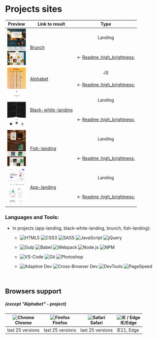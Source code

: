 # Projects sites

<table align="center">
  <thead>
    <tr><th>Preview</th><th>Link to result</th><th>Type</th></tr>
  </thead>
  <tbody>
    <!-- site 👇 -->
    <tr>
      <!-- td 🔳 -->
      <td align="center" colspan="1" rowspan="2">
        <a href="https://awake-coding.github.io/brunch/" rel="nofollow">
          <img src="image/brunch-preview.jpg" title="Go to the site" alt="brunch-preview" style="width: 60px;">
        </a>
      </td>
      <!-- td 🔳 -->
      <td rowspan="2">
        <a href="https://awake-coding.github.io/brunch/" rel="nofollow">
          Brunch
        </a>
      </td>
      <!-- td 🔳 -->
      <td align="center">Landing</td>
    </tr>
    <!-- 🔴 row 2 -->
    <tr>
      <td align="center">
        <!-- 12 sections -->
        <!-- — :point_up_2: — -->
        ← <a href="brunch/#brunch-project-open_file_folder" rel="nofollow">
          Readme :high_brightness:
        </a>
      </td>
    </tr>
    <!-- site 👇 -->
    <tr>
      <!-- td 🔳 -->
      <td align="center" colspan="1" rowspan="2">
        <a href="https://awake-coding.github.io/alphabet/" rel="nofollow">
          <img src="image/alphabet-preview.jpg" title="Go to the site" alt="alphabet-preview" style="width: 60px;">
        </a>
      </td>
      <!-- td 🔳 -->
      <td rowspan="2">
        <a href="https://awake-coding.github.io/alphabet/" rel="nofollow">
          Alphabet
        </a>
      </td>
      <!-- td 🔳 -->
      <td align="center">JS</td>
    </tr>
    <!-- 🔴 row 2 -->
    <tr>
      <td align="center">
        <!-- 2 sections -->
        <!-- — :point_up_2: — -->
        ← <a href="alphabet/#alphabet-project-open_file_folder" rel="nofollow">
          Readme :high_brightness:
        </a>
      </td>
    </tr>
    <!-- site 👇 -->
    <tr>
      <!-- td 🔳 -->
      <td align="center" colspan="1" rowspan="2">
        <a href="https://awake-coding.github.io/black-white-landing/" rel="nofollow">
          <img src="image/black-white-landing-preview.jpg" title="Go to the site" alt="black-white-landing" style="width: 60px;">
        </a>
      </td>
      <!-- td 🔳 -->
      <td rowspan="2">
        <a href="https://awake-coding.github.io/black-white-landing/" rel="nofollow">
          Black-white-landing
        </a>
      </td>
      <!-- td 🔳 -->
      <td align="center">Landing</td>
    </tr>
    <!-- 🔴 row 2 -->
    <tr>
      <td align="center">
        <!-- 5 sections -->
        <!-- — :point_up_2: — -->
        ← <a href="black-white-landing/#black-white-landing-project-open_file_folder" rel="nofollow">
          Readme :high_brightness:
        </a>
      </td>
    </tr>
    <!-- site 👇 -->
    <tr>
      <!-- td 🔳 -->
      <td align="center" colspan="1" rowspan="2">
        <a href="https://awake-coding.github.io/fish-landing/" rel="nofollow">
          <img src="image/fish-landing-preview.jpg" title="Go to the site" alt="fish-landing-preview" style="width: 60px;">
        </a>
      </td>
      <!-- td 🔳 -->
      <td rowspan="2">
        <a href="https://awake-coding.github.io/fish-landing/" rel="nofollow">
          Fish-landing
        </a>
      </td>
      <!-- td 🔳 -->
      <td align="center">Landing</td>
    </tr>
    <!-- 🔴 row 2 -->
    <tr>
      <td align="center">
        <!-- 7 sections -->
        <!-- — :point_up_2: — -->
        ← <a href="fish-landing/#fish-landing-project-open_file_folder" rel="nofollow">
          Readme :high_brightness:
        </a>
      </td>
    </tr>
    <!-- site 👇 -->
    <tr>
      <!-- td 🔳 -->
      <td align="center" colspan="1" rowspan="2">
        <a href="https://awake-coding.github.io/app-landing/" rel="nofollow">
          <img src="image/app-landing-preview.jpg" title="Go to the site" alt="app-landing-preview" style="width: 60px;">
        </a>
      </td>
      <!-- td 🔳 -->
      <td rowspan="2">
        <a href="https://awake-coding.github.io/app-landing/" rel="nofollow">
          App-landing
        </a>
      </td>
      <!-- td 🔳 -->
      <td align="center">Landing</td>
      <!-- 🔴 row 2 -->
      <tr>
        <td align="center">
          <!-- 12 sections -->
          <!-- — :point_up_2: — -->
          ← <a href="app-landing/#app-landing-project-open_file_folder" rel="nofollow">
            Readme :high_brightness:
          </a>
        </td>
      </tr>
    </tr>
    <!-- site 👇 -->
  </tbody>
</table>




  ### Languages and Tools:
  - In projects (app-landing, black-white-landing, brunch, fish-landing):
      - ![HTML5](https://img.shields.io/badge/HTML-090909?logo=HTML5&logoColor=E34F26)
      ![CSS3](https://img.shields.io/badge/CSS-090909?logo=CSS3&logoColor=1572B6)
      ![SASS](https://img.shields.io/badge/SASS-090909?logo=SASS&logoColor=CC6699)
      ![JavaScript](https://img.shields.io/badge/JavaScript-090909?logo=javascript&logoColor=f7df1e)
      ![jQuery](https://img.shields.io/badge/jQuery-090909?logo=jQuery&logoColor=0769AD)

      - ![Gulp](https://img.shields.io/badge/Gulp-090909?logo=gulp&logoColor=ca4545)
      ![Babel](https://img.shields.io/badge/Babel-090909?logo=Babel&logoColor=F9DC3E)
      ![Webpack](https://img.shields.io/badge/Webpack-090909?logo=Webpack&logoColor=8DD6F9)
      ![Node.js](https://img.shields.io/badge/Node.js-090909?logo=Node.js&logoColor=339933)
      ![NPM](https://img.shields.io/badge/NPM-090909?logo=NPM&logoColor=ca4545)

      - ![VS-Code](https://img.shields.io/badge/VS--Code-090909?logo=VisualStudioCode&logoColor=007ACC)
      ![Git](https://img.shields.io/badge/Git-090909?logo=Git&logoColor=F05032)
      ![Photoshop](https://img.shields.io/badge/Photoshop-090909?logo=AdobePhotoshop&logoColor=31A8FF)

      - ![Adaptive Dev](https://img.shields.io/badge/Adaptive%20Dev-090909)
      ![Cross-Browser Dev](https://img.shields.io/badge/Cross--Browser%20Dev-090909)
      ![DevTools](https://img.shields.io/badge/DevTools-090909?logo=GoogleChrome&logoColor=4285F4)
      ![PageSpeed](https://img.shields.io/badge/PageSpeed-090909?logo=PageSpeedInsights&logoColor=4285F4)



<!-- 👇👇 -->
<!-- <details>
  <summary>
    Main info :point_left:
  </summary>

  <p> 11111 </p>
</details> -->


<br>


## Browsers support
##### (except "Alphabet" - project)

<table align="center">
  <thead>
    <tr>
      <th>
        <a rel="nofollow" target="_blank">
          <img src="https://raw.githubusercontent.com/alrra/browser-logos/master/src/chrome/chrome_48x48.png" alt="Chrome" width="24px" height="24px" style="max-width: 100%;">
        </a>
        <br>
        Chrome
      </th>
      <th>
        <a rel="nofollow" target="_blank">
          <img src="https://raw.githubusercontent.com/alrra/browser-logos/master/src/firefox/firefox_48x48.png" alt="Firefox" width="24px" height="24px" style="max-width: 100%;">
        </a>
        <br>
        Firefox
      </th>
      <th>
        <a rel="nofollow" target="_blank">
          <img src="https://raw.githubusercontent.com/alrra/browser-logos/master/src/safari/safari_48x48.png" alt="Safari" width="24px" height="24px" style="max-width: 100%;">
        </a>
        <br>
        Safari
      </th>
      <th>
        <a rel="nofollow" target="_blank">
          <img src="https://raw.githubusercontent.com/alrra/browser-logos/master/src/edge/edge_48x48.png" alt="IE / Edge" width="24px" height="24px" style="max-width: 100%;">
        </a>
        <br>
        IE/Edge
      </th>
    </tr>
  </thead>
  <tbody>
    <tr>
      <td>last 25 versions</td>
      <td>last 25 versions</td>
      <td>last 25 versions</td>
      <td>IE11, Edge</td>
    </tr>
  </tbody>
</table>
